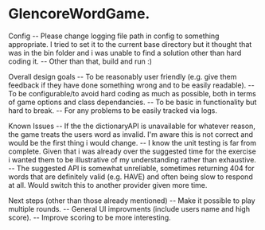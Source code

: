 # GlencoreWordGame.


Config
-- Please change logging file path in config to something appropriate. I tried to set it to the current base directory but it thought that was in the bin folder and i was unable to find a solution other than hard coding it. 
-- Other than that, build and run :)

Overall design goals
-- To be reasonably user friendly (e.g. give them feedback if they have done something wrong and to be easily readable).
-- To be configurable/to avoid hard coding as much as possible, both in terms of game options and class dependancies. 
-- To be basic in functionality but hard to break.
-- For any problems to be easily tracked via logs. 

Known Issues
-- If the the dictionaryAPI is unavailable for whatever reason, the game treats the users word as invalid. I'm aware this is not correct and would be the first thing i would change. 
-- I know the unit testing is far from complete. Given that i was already over the suggested time for the exercise i wanted them to be illustrative of my understanding rather than exhaustive.
-- The suggested API is somewhat unreliable, sometimes returning 404 for words that are definitely valid (e.g. HAVE) and often being slow to respond at all. Would switch this to another provider given more time. 

Next steps (other than those already mentioned)
-- Make it possible to play multiple rounds.
-- General UI improvments (include users name and high score).
-- Improve scoring to be more interesting. 

